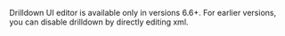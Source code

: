 Drilldown UI editor is available only in versions 6.6+. For earlier versions, you can disable drilldown by directly editing xml.

